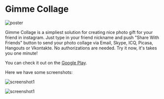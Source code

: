 Gimme Collage
=============


![poster](https://raw.github.com/prohor33/collage-maker/screenshots/poster.png)

Gimme Collage is a simpliest solution for creating nice photo gift for your friend in instagram. Just type in your friend nickname and push "Share With Friends" button to send your photo collage via Email, Skype, ICQ, Picasa, Hangouts or Vkontakte. No authorizations are needed. Try it now, it's takes you one minute!

You can check it out on the [Google Play](https://play.google.com/store/apps/details?id=prohor33.redmadrobot.test).

Here we have some screenshots:

![screenshot1](https://raw.github.com/prohor33/collage-maker/screenshots/SC20131103-143846.png)

![screenshot1](https://raw.github.com/prohor33/collage-maker/screenshots/SC20131103-144847.png)
